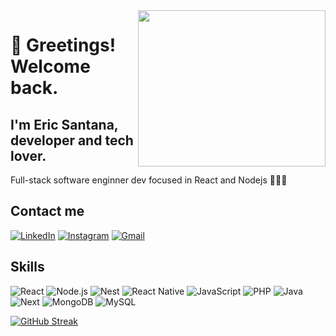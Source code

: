 <img align="right" width="300" height="250" style="z-index: 9999" src="https://i.ibb.co/KjLHpM7/dev-ilustration.png">

# 👋 Greetings! Welcome back. 

## I'm Eric Santana, developer and tech lover.

Full-stack software enginner dev focused in React and Nodejs 👨🏽‍💻

## Contact me
[![LinkedIn](https://img.shields.io/badge/LinkedIn-0077B5?style=for-the-badge&logo=linkedin&logoColor=white)](https://www.linkedin.com/in/eric-santana-955812159/) 
[![Instagram](https://img.shields.io/badge/-Instagram-%23E4405F?style=for-the-badge&logo=instagram&logoColor=white)](https://www.instagram.com/ericferreira30/)
[![Gmail](https://img.shields.io/badge/Gmail-333333?style=for-the-badge&logo=gmail&logoColor=red)](mailto:efms.king@gmail.com) 

## Skills

![React](https://img.shields.io/badge/React-20232A?style=for-the-badge&logo=react&logoColor=61DAFB)
![Node.js](https://img.shields.io/badge/node.js-14.17.0-green)
![Nest](https://img.shields.io/badge/nestjs-%23E0234E.svg?style=for-the-badge&logo=nestjs&logoColor=white)
![React Native](https://img.shields.io/badge/React_Native-20232A?style=for-the-badge&logo=react&logoColor=61DAFB) 
![JavaScript](https://img.shields.io/badge/JavaScript-F7DF1E?style=for-the-badge&logo=javascript&logoColor=black)
![PHP](https://img.shields.io/badge/PHP-777BB4?style=for-the-badge&logo=php&logoColor=white) 
![Java](https://img.shields.io/badge/java-%23ED8B00.svg?style=for-the-badge&logo=openjdk&logoColor=white)
![Next](https://img.shields.io/badge/Next-black?style=for-the-badge&logo=next.js&logoColor=white) 
![MongoDB](https://img.shields.io/badge/MongoDB-%234ea94b.svg?style=for-the-badge&logo=mongodb&logoColor=white) 
![MySQL](https://img.shields.io/badge/MySQL-00000F?style=for-the-badge&logo=mysql&logoColor=white) 

[![GitHub Streak](https://streak-stats.demolab.com/?user=efms25&theme=bear&background=000&border=30A3DC&dates=FFF)](https://git.io/streak-stats)

